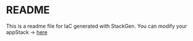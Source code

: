 # README
This is a readme file for IaC generated with StackGen.
You can modify your appStack -> [here](http://main.dev.stackgen.com/appstacks/59b260b6-9671-4bfd-be7a-09cbe03d28bf)
